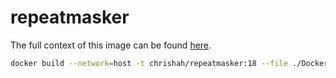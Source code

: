 # repeatmasker

The full context of this image can be found [here](https://github.com/chrishah/maker-docker).

```bash
docker build --network=host -t chrishah/repeatmasker:18 --file ./Dockerfile .
```
